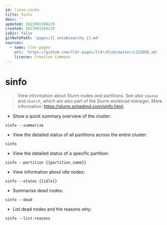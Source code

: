 ```yaml
---
id: linux.sinfo
title: Sinfo
desc: ''
updated: 1623965306229
created: 1623965306229
isDir: false
gitNotePath: 'pages/{{ noteHiearchy }}.md'
sources:
  - name: tldr-pages
    url: 'https://github.com/tldr-pages/tldr/blob/master/LICENSE.md'
    license: Creative Commons
---
```

# sinfo

> View information about Slurm nodes and partitions.
> See also `squeue` and `sbatch`, which are also part of the Slurm workload manager.
> More information: <https://slurm.schedmd.com/sinfo.html>.

- Show a quick summary overview of the cluster:

`sinfo --summarize`

- View the detailed status of all partitions across the entire cluster:

`sinfo`

- View the detailed status of a specific partition:

`sinfo --partition {{partition_name}}`

- View information about idle nodes:

`sinfo --states {{idle}}`

- Summarise dead nodes:

`sinfo --dead`

- List dead nodes and the reasons why:

`sinfo --list-reasons`

